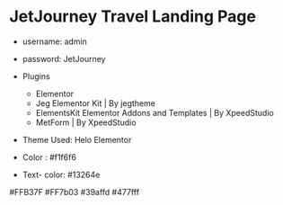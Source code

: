 # JetJourney Travel Landing Page

- username: admin
- password: JetJourney
- Plugins
    - Elementor
    - Jeg Elementor Kit | By jegtheme
    - ElementsKit Elementor Addons and Templates | By XpeedStudio
    - MetForm | By XpeedStudio
- Theme Used: Helo Elementor

- Color : #f1f6f6
- Text- color: #13264e

#FFB37F #FF7b03
#39affd #477fff




